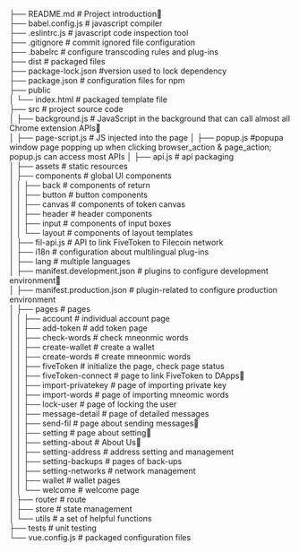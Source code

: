 ├── README.md  # Project introduction  
├── babel.config.js # javascript compiler    
├── .eslintrc.js # javascript code inspection tool   
├── .gitignore # commit ignored file configuration   
├── .babelrc # configure transcoding rules and plug-ins   
├── dist # packaged files    
├── package-lock.json  #version used to lock dependency     
├── package.json  # configuration files for npm    
├── public    
│   └── index.html # packaged template file    
├── src  # project source code    
│   ├── background.js  # JavaScript in the background that can call almost all Chrome extension APIs    
│   ├── page-script.js  # JS injected into the page
│   ├── popup.js  #popupa window page popping up when clicking browser_action & page_action; popup.js can access most APIs 
│   ├── api.js  # api packaging    
│   ├── assets   # static resources    
│   ├── components  # global UI components    
│   │   ├── back # components of return    
│   │   ├── button  # button components    
│   │   ├── canvas  # components of token canvas    
│   │   ├── header  # header components     
│   │   ├── input  # components of input boxes    
│   │   └── layout # components of layout templates    
│   ├── fil-api.js # API to link FiveToken to Filecoin network     
│   ├── i18n  # configuration about multilingual plug-ins   
│   ├── lang  # multiple languages     
│   ├── manifest.development.json  # plugins to configure development environment    
│   ├── manifest.production.json  #  plugin-related to configure production environment     
│   ├── pages  # pages    
│   │   ├── account  # individual account page   
│   │   ├── add-token # add token page   
│   │   ├── check-words # check mneonmic words   
│   │   ├── create-wallet  # create a wallet   
│   │   ├── create-words # create mneonmic words    
│   │   ├── fiveToken # initialize the page, check page status   
│   │   ├── fiveToken-connect # page to link FiveToken to DApps    
│   │   ├── import-privatekey # page of importing private key    
│   │   ├── import-words  # page of importing mneomic words    
│   │   ├── lock-user # page of locking the user   
│   │   ├── message-detail # page of detailed messages    
│   │   ├── send-fil # page about sending messages    
│   │   ├── setting # page about setting    
│   │   ├── setting-about # About Us   
│   │   ├── setting-address # address setting and management     
│   │   ├── setting-backups # pages of back-ups     
│   │   ├── setting-networks # network management     
│   │   ├── wallet # wallet pages  
│   │   └──  welcome # welcome page     
│   ├── router  # route     
│   ├── store  # state management      
│   └── utils  # a set of helpful functions     
├── tests  # unit testing    
└── vue.config.js  # packaged configuration files     
